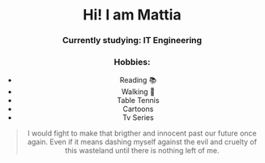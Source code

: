 <div align="center">
  <h1> Hi! I am Mattia </h1>
  <h3> Currently studying: IT Engineering </h3>

### Hobbies:
  * Reading :books:
  * Walking :walking:
  * Table Tennis
  * Cartoons
  * Tv Series

> I would fight to make that brigther and innocent past our future once again. Even if it means dashing myself against the evil and cruelty of this wasteland until there is nothing left of me.
